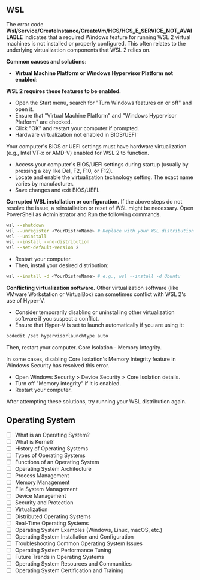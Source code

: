 ## WSL
The error code 
**Wsl/Service/CreateInstance/CreateVm/HCS/HCS_E_SERVICE_NOT_AVAILABLE** indicates that a required Windows feature for running WSL 2 virtual machines is not installed or properly configured. This often relates to the underlying virtualization components that WSL 2 relies on.

**Common causes and solutions**:
- **Virtual Machine Platform or Windows Hypervisor Platform not enabled**:

**WSL 2 requires these features to be enabled.**
- Open the Start menu, search for "Turn Windows features on or off" and open it.
- Ensure that "Virtual Machine Platform" and "Windows Hypervisor Platform" are checked.
- Click "OK" and restart your computer if prompted.
- Hardware virtualization not enabled in BIOS/UEFI:

Your computer's BIOS or UEFI settings must have hardware virtualization (e.g., Intel VT-x or AMD-V) enabled for WSL 2 to function.

- Access your computer's BIOS/UEFI settings during startup (usually by pressing a key like Del, F2, F10, or F12).
- Locate and enable the virtualization technology setting. The exact name varies by manufacturer.
- Save changes and exit BIOS/UEFI.

**Corrupted WSL installation or configuration.**
If the above steps do not resolve the issue, a reinstallation or reset of WSL might be necessary. Open PowerShell as Administrator and Run the following commands.

```sh
wsl --shutdown
wsl --unregister <YourDistroName> # Replace with your WSL distribution name, e.g., Ubuntu
wsl --uninstall
wsl --install --no-distribution
wsl --set-default-version 2
```

- Restart your computer.
- Then, install your desired distribution:

```sh
wsl --install -d <YourDistroName> # e.g., wsl --install -d Ubuntu
```

**Conflicting virtualization software.**
Other virtualization software (like VMware Workstation or VirtualBox) can sometimes conflict with WSL 2's use of Hyper-V.
- Consider temporarily disabling or uninstalling other virtualization software if you suspect a conflict.
- Ensure that Hyper-V is set to launch automatically if you are using it:

```sh
bcdedit /set hypervisorlaunchtype auto
```

Then, restart your computer. Core Isolation - Memory Integrity.

In some cases, disabling Core Isolation's Memory Integrity feature in Windows Security has resolved this error.
- Open Windows Security > Device Security > Core Isolation details.
- Turn off "Memory integrity" if it is enabled.
- Restart your computer.

After attempting these solutions, try running your WSL distribution again.

## Operating System

- [ ] What is an Operating System?  
- [ ] What is Kernel?
- [ ] History of Operating Systems
- [ ] Types of Operating Systems
- [ ] Functions of an Operating System
- [ ] Operating System Architecture
- [ ] Process Management
- [ ] Memory Management
- [ ] File System Management
- [ ] Device Management
- [ ] Security and Protection
- [ ] Virtualization
- [ ] Distributed Operating Systems
- [ ] Real-Time Operating Systems
- [ ] Operating System Examples (Windows, Linux, macOS, etc.)
- [ ] Operating System Installation and Configuration
- [ ] Troubleshooting Common Operating System Issues
- [ ] Operating System Performance Tuning
- [ ] Future Trends in Operating Systems
- [ ] Operating System Resources and Communities
- [ ] Operating System Certification and Training